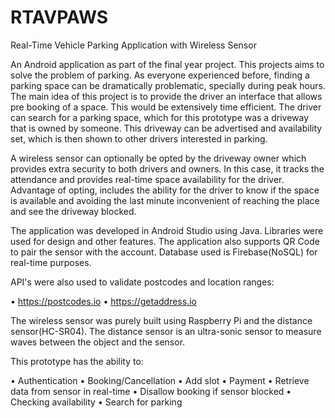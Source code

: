 # RTAVPAWS
Real-Time Vehicle Parking Application with Wireless Sensor

An Android application as part of the final year project. This projects aims to solve the problem of parking. As everyone experienced before, finding a parking space can be dramatically problematic, specially during peak hours. The main idea of this project is to provide the driver an interface that allows pre booking of a space. This would be extensively time efficient. The driver can search for a parking space, which for this prototype was a driveway that is owned by someone. This driveway can be advertised and availability set, which is then shown to other drivers interested in parking.

A wireless sensor can optionally be opted by the driveway owner which provides extra security to both drivers and owners. In this case, it tracks the attendance and provides real-time space availability for the driver. Advantage of opting, includes the ability for the driver to know if the space is available and avoiding the last minute inconvenient of reaching the place and see the driveway blocked.

The application was developed in Android Studio using Java. Libraries were used for design and other features. The application also supports QR Code to pair the sensor with the account. Database used is Firebase(NoSQL) for real-time purposes.

API's were also used to validate postcodes and location ranges:

• https://postcodes.io
• https://getaddress.io

The wireless sensor was purely built using Raspberry Pi and the distance sensor(HC-SR04). The distance sensor is an ultra-sonic sensor to measure waves between the object and the sensor.

This prototype has the ability to:

• Authentication
• Booking/Cancellation
• Add slot
• Payment
• Retrieve data from sensor in real-time
• Disallow booking if sensor blocked
• Checking availability
• Search for parking
